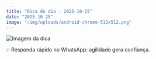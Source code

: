 ```yaml
---
title: "Dica do dia - 2025-10-25"
date: "2025-10-25"
image: "/img/uploads/android-chrome-512x512.png"
---
```


![Imagem da dica](/img/uploads/android-chrome-512x512.png)

💡 Responda rápido no WhatsApp: agilidade gera confiança.
